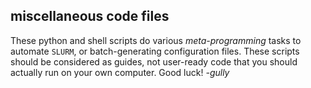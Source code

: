 ## miscellaneous code files

These python and shell scripts do various *meta-programming* tasks to automate `SLURM`, or batch-generating configuration files.  These scripts should be considered as guides, not user-ready code that you should actually run on your own computer.  Good luck! *-gully*